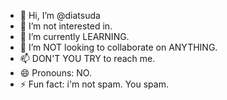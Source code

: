 - 👋 Hi, I’m @diatsuda
- 👀 I’m not interested in.
- 🌱 I’m currently LEARNING.
- 💞️ I’m NOT looking to collaborate on ANYTHING.
- 📫 DON'T YOU TRY to reach me.
- 😄 Pronouns: NO.
- ⚡ Fun fact: i'm not spam. You spam.

<!---
diatsuda/diatsuda is a ✨ special ✨ repository because its `README.md` (this file) appears on your GitHub profile.
You can click the Preview link to take a look at your changes.
--->
